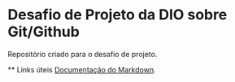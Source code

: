 # Desafio de Projeto da DIO sobre Git/Github
Repositório criado para o desafio de projeto.

** Links úteis
[Documentação do Markdown](https://www.markdownguide.org/).
